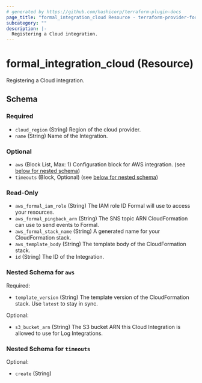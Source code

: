 ```yaml
---
# generated by https://github.com/hashicorp/terraform-plugin-docs
page_title: "formal_integration_cloud Resource - terraform-provider-formal"
subcategory: ""
description: |-
  Registering a Cloud integration.
---
```


# formal_integration_cloud (Resource)

Registering a Cloud integration.



<!-- schema generated by tfplugindocs -->
## Schema

### Required

- `cloud_region` (String) Region of the cloud provider.
- `name` (String) Name of the Integration.

### Optional

- `aws` (Block List, Max: 1) Configuration block for AWS integration. (see [below for nested schema](#nestedblock--aws))
- `timeouts` (Block, Optional) (see [below for nested schema](#nestedblock--timeouts))

### Read-Only

- `aws_formal_iam_role` (String) The IAM role ID Formal will use to access your resources.
- `aws_formal_pingback_arn` (String) The SNS topic ARN CloudFormation can use to send events to Formal.
- `aws_formal_stack_name` (String) A generated name for your CloudFormation stack.
- `aws_template_body` (String) The template body of the CloudFormation stack.
- `id` (String) The ID of the Integration.

<a id="nestedblock--aws"></a>
### Nested Schema for `aws`

Required:

- `template_version` (String) The template version of the CloudFormation stack. Use `latest` to stay in sync.

Optional:

- `s3_bucket_arn` (String) The S3 bucket ARN this Cloud Integration is allowed to use for Log Integrations.


<a id="nestedblock--timeouts"></a>
### Nested Schema for `timeouts`

Optional:

- `create` (String)
